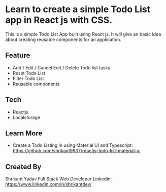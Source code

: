 # Learn to create a simple Todo List app in React js with CSS.

This is a simple Todo List App built using React js. It will give an basic idea about creating reusable components for an application.

## Feature 
- Add / Edit / Cancel Edit / Delete Todo list tasks
- Reset Todo List
- Filter Todo List
- Reusable components

## Tech
- Reactjs 
- Localstorage

## Learn More
- Create a Todo Listing in using Material UI and Typescript: https://github.com/shrikant9907/reactjs-todo-list-material-ui 

## Created By 
Shrikant Yadav
Full Stack Web Developer
Linkedin: https://www.linkedin.com/in/shrikantdev/ 